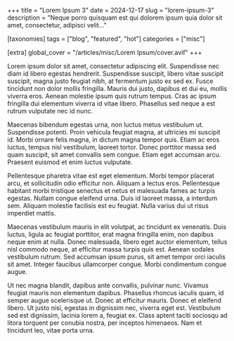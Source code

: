 +++
title = "Lorem Ipsum 3"
date = 2024-12-17
slug = "lorem-ipsum-3"
description = "Neque porro quisquam est qui dolorem ipsum quia dolor sit amet, consectetur, adipisci velit..."

[taxonomies]
tags = ["blog", "featured", "hot"]
categories = ["misc"]

[extra]
global_cover  = "/articles/misc/Lorem Ipsum/cover.avif"
+++

Lorem ipsum dolor sit amet, consectetur adipiscing elit. Suspendisse nec diam id libero egestas hendrerit. Suspendisse suscipit, libero vitae suscipit suscipit, magna justo feugiat nibh, at fermentum justo ex sed ex. Fusce tincidunt non dolor mollis fringilla. Mauris dui justo, dapibus et dui eu, mollis viverra eros. Aenean molestie ipsum quis rutrum tempus. Cras ac ipsum fringilla dui elementum viverra id vitae libero. Phasellus sed neque a est rutrum vulputate nec id nunc.

Maecenas bibendum egestas urna, non luctus metus vestibulum ut. Suspendisse potenti. Proin vehicula feugiat magna, at ultricies mi suscipit id. Morbi ornare felis magna, in dictum magna tempor quis. Etiam ac eros luctus, tempus nisl vestibulum, laoreet tortor. Donec porttitor massa sed quam suscipit, sit amet convallis sem congue. Etiam eget accumsan arcu. Praesent euismod et enim luctus vulputate.

Pellentesque pharetra vitae est eget elementum. Morbi tempor placerat arcu, et sollicitudin odio efficitur non. Aliquam a lectus eros. Pellentesque habitant morbi tristique senectus et netus et malesuada fames ac turpis egestas. Nullam congue eleifend urna. Duis id laoreet massa, a interdum sem. Aliquam molestie facilisis est eu feugiat. Nulla varius dui ut risus imperdiet mattis.

Maecenas vestibulum mauris in elit volutpat, ac tincidunt ex venenatis. Duis luctus, ligula ac feugiat porttitor, erat magna fringilla enim, non dapibus neque enim at nulla. Donec malesuada, libero eget auctor elementum, tellus nisl commodo neque, at efficitur massa turpis quis est. Aenean sodales vestibulum rutrum. Sed accumsan ipsum purus, sit amet tempor orci iaculis sit amet. Integer faucibus ullamcorper congue. Morbi condimentum congue augue.

Ut nec magna blandit, dapibus ante convallis, pulvinar nunc. Vivamus feugiat mauris non elementum dapibus. Phasellus rhoncus iaculis quam, id semper augue scelerisque ut. Donec at efficitur mauris. Donec et eleifend libero. Ut justo nisi, egestas in dignissim nec, viverra eget est. Vestibulum sed est dignissim, lacinia lorem a, feugiat ex. Class aptent taciti sociosqu ad litora torquent per conubia nostra, per inceptos himenaeos. Nam et tincidunt leo, vitae porta urna.